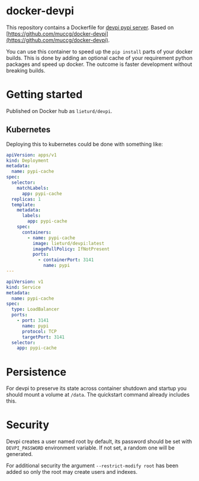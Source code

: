 docker-devpi
============

This repository contains a Dockerfile for [devpi pypi server](http://doc.devpi.net/latest/). Based on [https://github.com/muccg/docker-devpi](https://github.com/muccg/docker-devpi).

You can use this container to speed up the `pip install` parts of your 
docker builds. This is done by adding an optional cache of your 
requirement python packages and speed up docker. The outcome is faster 
development without breaking builds.

# Getting started

Published on Docker hub as `lieturd/devpi`.

## Kubernetes

Deploying this to kubernetes could be done with something like:

```yaml
apiVersion: apps/v1
kind: Deployment
metadata:
  name: pypi-cache
spec:
  selector:
    matchLabels:
      app: pypi-cache
  replicas: 1
  template:
    metadata:
      labels:
        app: pypi-cache
    spec:
      containers:
        - name: pypi-cache
          image: lieturd/devpi:latest
          imagePullPolicy: IfNotPresent
          ports:
            - containerPort: 3141
              name: pypi
---

apiVersion: v1
kind: Service
metadata:
  name: pypi-cache
spec:
  type: LoadBalancer
  ports:
    - port: 3141
      name: pypi
      protocol: TCP
      targetPort: 3141
  selector:
    app: pypi-cache
```

# Persistence

For devpi to preserve its state across container shutdown and startup you
should mount a volume at `/data`. The quickstart command already includes this.

# Security

Devpi creates a user named root by default, its password should be set
with `DEVPI_PASSWORD` environment variable. If not set, a random one
will be generated.

For additional security the argument `--restrict-modify root` has been
added so only the root may create users and indexes.
